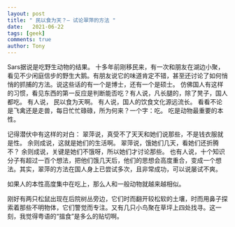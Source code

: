 ```yaml
---
layout: post
title: " 民以食为天？— 试论翠萍的方法 "
date:   2021-06-22
tags: [geek]
comments: true
author: Tony
---
```


Sars据说是吃野生动物的结果。
十多年前刚移民来，有一次和朋友在湖边小聚，看见不少闲庭信步的野生大鹅。有朋友说它的味道肯定不错，甚至还讨论了如何悄悄的抓捕的方法。说这些话的有一个是博士，还有一个是硕士。
仿佛国人有这样的习惯，看见东西的第一反应是判断能否吃？有人说，凡长腿的，除了凳子，国人都吃。
有人说， 民以食为天啊。
有人说，国人的饮食文化源远流长。
看看不论是飞禽还是走兽，每日忙忙碌碌，所为何来？一个字：吃。 吃是动物最重要的本性。

记得潜伏中有这样的对白：
翠萍说，真受不了天天和她们说那些，不是钱衣服就是性。
余则成说，这就是她们的生活啊。
翠萍说，饿她们几天，看她们还折腾不？
余则成说，关键是她们不饿呀，所以她们才讨论那些。
也有人说，十个知识分子有超过一百个想法，把他们饿几天后，他们的思想会高度重合，变成一个想法。其实，翠萍的方法在国人身上已尝试多次，且非常成功，可以说屡试不爽。

如果人的本性高度集中在吃上，那么人和一般动物就越来越相似。

刚好有两只松鼠出现在后院树丛旁边，它们时而翻开较松软的土壤，时而用鼻子探索着那些不明物体，它们警觉而专注。又有几只小鸟聚在草坪上四处找寻。这一刻，我觉得粤语的“搵食”是多么的贴切啊。
